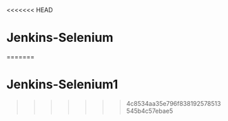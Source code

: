 <<<<<<< HEAD
# Jenkins-Selenium
=======
# Jenkins-Selenium1
>>>>>>> 4c8534aa35e796f838192578513545b4c57ebae5
